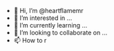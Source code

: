 - 👋 Hi, I’m @heartflamemr
- 👀 I’m interested in ...
- 🌱 I’m currently learning ...
- 💞️ I’m looking to collaborate on ...
- 📫 How to r

<!---
heartflamemr/heartflamemr is a ✨ special ✨ repository because its `README.md` (this file) appears on your GitHub profile.
You can click the Preview link to take a look at your changes.
--->
